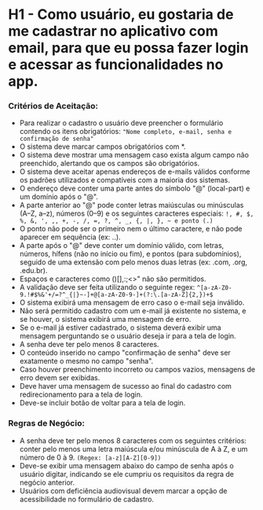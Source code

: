 # H1 - Como usuário, eu gostaria de me cadastrar no aplicativo com email, para que eu possa fazer login e acessar as funcionalidades no app.

### Critérios de Aceitação:

- Para realizar o cadastro o usuário deve preencher o formulário contendo os itens obrigatórios:
`"Nome completo, e-mail, senha e confirmação de senha"`
- O sistema deve marcar campos obrigatórios com *.
- O sistema deve mostrar uma mensagem caso exista algum campo não preenchido, alertando que os campos são obrigatórios.
- O sistema deve aceitar apenas endereços de e-mails válidos conforme os padrões utilizados e compatíveis com a maioria dos sistemas.
- O endereço deve conter uma parte antes do símbolo "@" (local-part) e um domínio após o "@".
- A parte anterior ao "@" pode conter letras maiúsculas ou minúsculas (A–Z, a–z), números (0–9) e os seguintes caracteres especiais: `!, #, $, %, &, ', ,, +, -, /, =, ?, ^, _, {, |, }, ~ e ponto (.)`
- O ponto não pode ser o primeiro nem o último caractere, e não pode aparecer em sequência (ex: ..).
- A parte após o "@" deve conter um domínio válido, com letras, números, hífens (não no início ou fim), e pontos (para subdomínios), seguido de uma extensão com pelo menos duas letras (ex: .com, .org, .edu.br).
- Espaços e caracteres como ()[],:;<>" não são permitidos.
- A validação deve ser feita utilizando o seguinte regex: `^[a-zA-Z0-9.!#$%&'+/=?^_{|}~-]+@[a-zA-Z0-9-]+(?:\.[a-zA-Z]{2,})+$`
- O sistema exibirá uma mensagem de erro caso o e-mail seja inválido.
- Não será permitido cadastro com um e-mail já existente no sistema, e se houver, o sistema exibirá uma mensagem de erro.
- Se o e-mail já estiver cadastrado, o sistema deverá exibir uma mensagem perguntando se o usuário deseja ir para a tela de login.
- A senha deve ter pelo menos 8 caracteres.
- O conteúdo inserido no campo "confirmação de senha" deve ser exatamente o mesmo no campo "senha".
- Caso houver preenchimento incorreto ou campos vazios, mensagens de erro devem ser exibidas.
- Deve haver uma mensagem de sucesso ao final do cadastro com redirecionamento para a tela de login.
- Deve-se incluir botão de voltar para a tela de login.

### Regras de Negócio:
- A senha deve ter pelo menos 8 caracteres com os seguintes critérios: conter pelo menos uma letra maiúscula e/ou minúscula de A à Z, e um número de 0 à 9.
`(Regex: [a-z][A-Z][0-9])`
- Deve-se exibir uma mensagem abaixo do campo de senha após o usuário digitar, indicando se ele cumpriu os requisitos da regra de negócio anterior.
- Usuários com deficiência audiovisual devem marcar a opção de acessibilidade no formulário de cadastro.
